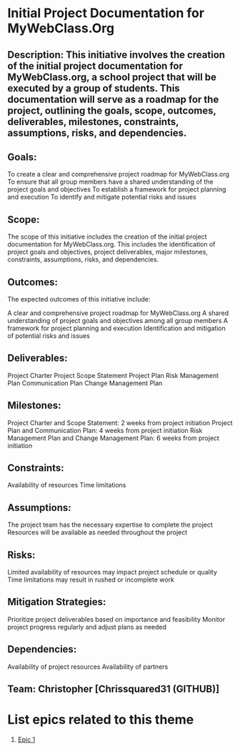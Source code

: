 # Initial Project Documentation for MyWebClass.Org


## Description: This initiative involves the creation of the initial project documentation for MyWebClass.org, a school project that will be executed by a group of students. This documentation will serve as a roadmap for the project, outlining the goals, scope, outcomes, deliverables, milestones, constraints, assumptions, risks, and dependencies.

## Goals:

To create a clear and comprehensive project roadmap for MyWebClass.org
To ensure that all group members have a shared understanding of the project goals and objectives
To establish a framework for project planning and execution
To identify and mitigate potential risks and issues

## Scope:
The scope of this initiative includes the creation of the initial project documentation for MyWebClass.org. This includes the identification of project goals and objectives, project deliverables, major milestones, constraints, assumptions, risks, and dependencies.

## Outcomes:
The expected outcomes of this initiative include:

A clear and comprehensive project roadmap for MyWebClass.org
A shared understanding of project goals and objectives among all group members
A framework for project planning and execution
Identification and mitigation of potential risks and issues

## Deliverables:

Project Charter
Project Scope Statement
Project Plan
Risk Management Plan
Communication Plan
Change Management Plan

## Milestones:

Project Charter and Scope Statement: 2 weeks from project initiation
Project Plan and Communication Plan: 4 weeks from project initiation
Risk Management Plan and Change Management Plan: 6 weeks from project initiation

## Constraints:
Availability of resources
Time limitations

## Assumptions:
The project team has the necessary expertise to complete the project
Resources will be available as needed throughout the project

## Risks:
Limited availability of resources may impact project schedule or quality
Time limitations may result in rushed or incomplete work

## Mitigation Strategies:
Prioritize project deliverables based on importance and feasibility
Monitor project progress regularly and adjust plans as needed

## Dependencies:
Availability of project resources
Availability of partners 

## Team: Christopher [Chrissquared31 (GITHUB)]

# List epics related to this theme
1. [Epic 1](../../../../documentation/templates/theme/initiatives/epics/epic_template.md)
